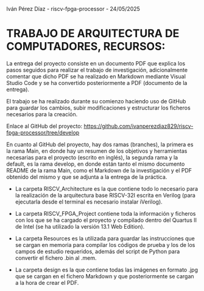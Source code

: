 Iván Pérez Díaz - riscv-fpga-processor - 24/05/2025

# TRABAJO DE ARQUITECTURA DE COMPUTADORES, RECURSOS:

La entrega del proyecto consiste en un documento PDF que explica los pasos seguidos para realizar el trabajo de investigación, adicionalmente comentar que dicho PDF se ha realizado en Markdown mediante Visual Studio Code y se ha convertido posteriormente a PDF (documento de la entrega).

El trabajo se ha realizado durante su comienzo haciendo uso de GitHub para guardar los cambios, subir modificaciones y estructurar los ficheros necesarios para la creación.

Enlace al GitHub del proyecto: https://github.com/ivanperezdiaz829/riscv-fpga-processor/tree/develop

En cuanto al GitHub del proyecto, hay dos ramas (branches), la primera es la rama Main, en donde hay un resumen de los objetivos y herramientas necesarias para el proyecto (escrito en inglés), la segunda rama y la default, es la rama develop, en donde están tanto el mismo documento README de la rama Main, como el Markdown de la investigación y el PDF obtenido del mismo y que se adjunta a la entrega de la práctica. 

-	La carpeta RISCV_Architecture es la que contiene todo lo necesario para la realización de la arquitectura base RISCV-32I escrita en Verilog (para ejecutarla desde el terminal es necesario instalar iVerilog). 

-	La carpeta RISCV_FPGA_Project contiene toda la información y ficheros con los que se ha cargado el proyecto y compilado dentro del Quartus II de Intel (se ha utilizado la versión 13.1 Web Edition). 

-	La carpeta Resources es la utilizada para guardar las instrucciones que se cargan en memoria para compilar los códigos de prueba y los de los campos de estudio requeridos, además del script de Python para convertir el fichero .bin al .mem. 

-	La carpeta design es la que contiene todas las imágenes en formato .jpg que se cargan en el fichero Markdown y que posteriormente se cargan a la hora de crear el PDF.

  
